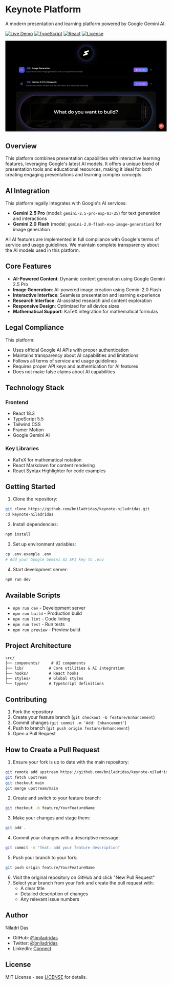 # Keynote Platform

A modern presentation and learning platform powered by Google Gemini AI.

[![Live Demo](https://img.shields.io/badge/Live-Demo-blue)](https://keynote-niladridas-ecru.vercel.app)
[![TypeScript](https://img.shields.io/badge/TypeScript-5.5-blue)](https://www.typescriptlang.org/)
[![React](https://img.shields.io/badge/React-18.3-blue)](https://reactjs.org/)
[![License](https://img.shields.io/badge/License-MIT-green)](LICENSE)

![OG Preview](public/og-image.png)

## Overview

This platform combines presentation capabilities with interactive learning features, leveraging Google's latest AI models. It offers a unique blend of presentation tools and educational resources, making it ideal for both creating engaging presentations and learning complex concepts.

## AI Integration

This platform legally integrates with Google's AI services:
- **Gemini 2.5 Pro** (model: `gemini-2.5-pro-exp-03-25`) for text generation and interactions
- **Gemini 2.0 Flash** (model: `gemini-2.0-flash-exp-image-generation`) for image generation

All AI features are implemented in full compliance with Google's terms of service and usage guidelines. We maintain complete transparency about the AI models used in this platform.

## Core Features

- **AI-Powered Content**: Dynamic content generation using Google Gemini 2.5 Pro
- **Image Generation**: AI-powered image creation using Gemini 2.0 Flash
- **Interactive Interface**: Seamless presentation and learning experience
- **Research Interface**: AI-assisted research and content exploration
- **Responsive Design**: Optimized for all device sizes
- **Mathematical Support**: KaTeX integration for mathematical formulas

## Legal Compliance

This platform:
- Uses official Google AI APIs with proper authentication
- Maintains transparency about AI capabilities and limitations
- Follows all terms of service and usage guidelines
- Requires proper API keys and authentication for AI features
- Does not make false claims about AI capabilities

## Technology Stack

### Frontend
- React 18.3
- TypeScript 5.5
- Tailwind CSS
- Framer Motion
- Google Gemini AI

### Key Libraries
- KaTeX for mathematical notation
- React Markdown for content rendering
- React Syntax Highlighter for code examples

## Getting Started

1. Clone the repository:
```bash
git clone https://github.com/bniladridas/keynote-niladridas.git
cd keynote-niladridas
```

2. Install dependencies:
```bash
npm install
```

3. Set up environment variables:
```bash
cp .env.example .env
# Add your Google Gemini AI API key to .env
```

4. Start development server:
```bash
npm run dev
```

## Available Scripts

- `npm run dev` - Development server
- `npm run build` - Production build
- `npm run lint` - Code linting
- `npm run test` - Run tests
- `npm run preview` - Preview build

## Project Architecture

```
src/
├── components/     # UI components
├── lib/           # Core utilities & AI integration
├── hooks/         # React hooks
├── styles/        # Global styles
└── types/         # TypeScript definitions
```

## Contributing

1. Fork the repository
2. Create your feature branch (`git checkout -b feature/Enhancement`)
3. Commit changes (`git commit -m 'Add: Enhancement'`)
4. Push to branch (`git push origin feature/Enhancement`)
5. Open a Pull Request

## How to Create a Pull Request

1. Ensure your fork is up to date with the main repository:
```bash
git remote add upstream https://github.com/bniladridas/keynote-niladridas.git
git fetch upstream
git checkout main
git merge upstream/main
```

2. Create and switch to your feature branch:
```bash
git checkout -b feature/YourFeatureName
```

3. Make your changes and stage them:
```bash
git add .
```

4. Commit your changes with a descriptive message:
```bash
git commit -m "feat: add your feature description"
```

5. Push your branch to your fork:
```bash
git push origin feature/YourFeatureName
```

6. Visit the original repository on GitHub and click "New Pull Request"
7. Select your branch from your fork and create the pull request with:
   - A clear title
   - Detailed description of changes
   - Any relevant issue numbers

## Author

Niladri Das
- GitHub: [@bniladridas](https://github.com/bniladridas)
- Twitter: [@bniladridas](https://twitter.com/bniladridas)
- LinkedIn: [Connect](https://linkedin.com/in/bniladridas)

## License

MIT License - see [LICENSE](LICENSE) for details.
